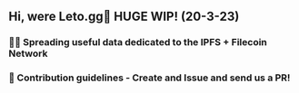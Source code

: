 ## Hi, were Leto.gg👋 HUGE WIP! (20-3-23)

### 🙋‍♀️ Spreading useful data dedicated to the IPFS + Filecoin Network
### 🌈 Contribution guidelines - Create and Issue and send us a PR!

